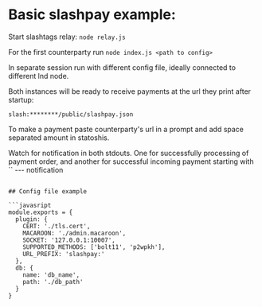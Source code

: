 # Basic slashpay example:

Start slashtags relay:
`node relay.js`

For the first counterparty run
`node index.js <path to config>`

In separate session run with different config file, ideally connected to different lnd node.

Both instances will be ready to receive payments at the url they print after startup:
```
slash:********/public/slashpay.json
```

To make a payment paste counterparty's url in a prompt and add space separated amount in statoshis.

Watch for notification in both stdouts. One for successfully processing of payment order, and another for successful incoming payment starting with 
``
--- notification
```

## Config file example

```javasript
module.exports = {
  plugin: {
    CERT: './tls.cert',
    MACAROON: './admin.macaroon',
    SOCKET: '127.0.0.1:10007',
    SUPPORTED_METHODS: ['bolt11', 'p2wpkh'],
    URL_PREFIX: 'slashpay:'
  },
  db: {
    name: 'db_name',
    path: './db_path'
  }
}
```
